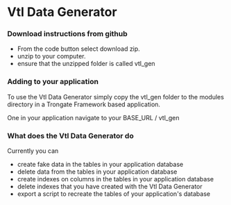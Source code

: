 # Vtl Data Generator

### Download instructions from github

- From the code button select download zip.
- unzip to your computer.
- ensure that the unzipped folder is called vtl_gen

### Adding to your application

To use the Vtl Data Generator simply copy the vtl_gen folder to the modules directory in a Trongate Framework based application.

One in your application navigate to your BASE_URL / vtl_gen

### What does the Vtl Data Generator do

Currently you can

- create fake data in the tables in your application database
- delete data from the tables in your application database
- create indexes on columns in the tables in your application database
- delete indexes that you have created with the Vtl Data Generator
- export a script to recreate the tables of your application's database


